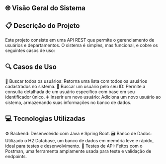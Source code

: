 ## 🌐 Visão Geral do Sistema


## 📋 Descrição do Projeto
   Este projeto consiste em uma API REST que permite o gerenciamento de usuários e departamentos. O sistema é simples, mas funcional, e cobre os seguintes casos de uso:

## 🔍 Casos de Uso
   👥 Buscar todos os usuários: Retorna uma lista com todos os usuários cadastrados no sistema.
   🔎 Buscar um usuário pelo seu ID: Permite a consulta detalhada de um usuário específico com base em seu identificador único.
   ➕ Inserir um novo usuário: Adiciona um novo usuário ao sistema, armazenando suas informações no banco de dados.


## 💻 Tecnologias Utilizadas
  ⚙️ Backend: Desenvolvido com Java e Spring Boot.
  🗃️ Banco de Dados: Utilizado o H2 Database, um banco de dados em memória leve e rápido, ideal para testes e desenvolvimento.
  🔧 Testes de API: Feitos com o Postman, uma ferramenta amplamente usada para teste e validação de endpoints.
